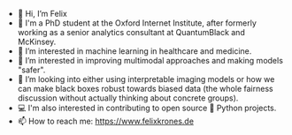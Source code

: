 - 👋 Hi, I’m Felix
- 💼 I'm a PhD student at the Oxford Internet Institute, after formerly working as a senior analytics consultant at QuantumBlack and McKinsey.
- 👀 I’m interested in machine learning in healthcare and medicine.
- 👀 I’m interested in improving multimodal approaches and making models "safer".
- 🔭 I’m looking into either using interpretable imaging models or how we can make black boxes robust towards biased data (the whole fairness discussion without actually thinking about concrete groups). 
- 💻 I'm also interested in contributing to open source 🐍 Python projects.
- 📫 How to reach me: https://www.felixkrones.de

<!---
felixkrones/felixkrones is a ✨ special ✨ repository because its `README.md` (this file) appears on your GitHub profile.
You can click the Preview link to take a look at your changes.
--->
